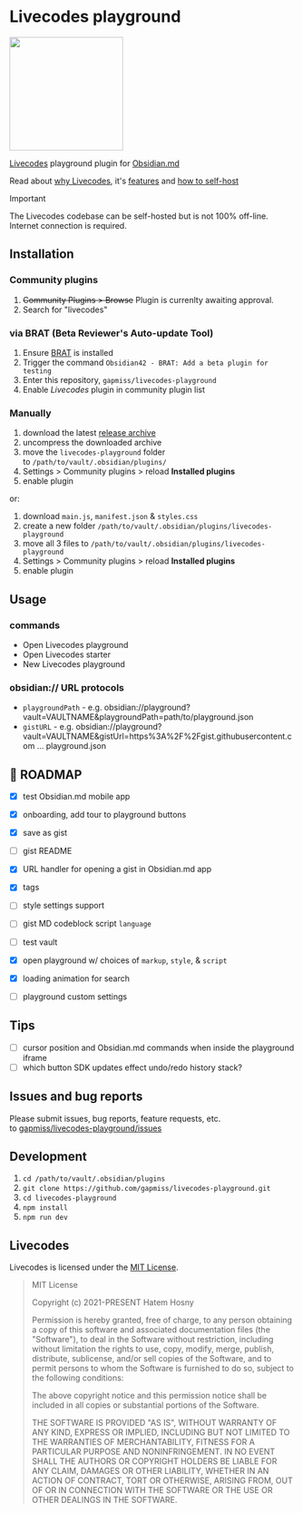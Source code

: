 # Livecodes playground

<img src="https://livecodes.io/docs/img/livecodes-logo.svg" style="width:200px; margin: 0 auto;">

[Livecodes](https://livecodes.io/docs/overview) playground plugin for [Obsidian.md](https://obsidian.md)

Read about [why Livecodes](https://livecodes.io/docs/why), it's [features](https://livecodes.io/docs/features/) and [how to self-host](https://livecodes.io/docs/features/self-hosting)

> [!IMPORTANT]
> The Livecodes codebase can be self-hosted but is not 100% off-line. Internet connection is required.

## Installation

### Community plugins

1. ~~Community Plugins > Browse~~ Plugin is currenlty awaiting approval.
2. Search for "livecodes"

### via BRAT (Beta Reviewer's Auto-update Tool)

1. Ensure [BRAT](https://github.com/TfTHacker/obsidian42-brat) is installed
2. Trigger the command `Obsidian42 - BRAT: Add a beta plugin for testing`
3. Enter this repository, `gapmiss/livecodes-playground`
4. Enable _Livecodes_ plugin in community plugin list

### Manually

1. download the latest [release archive](https://github.com/gapmiss/livecodes-playground/releases/)
2. uncompress the downloaded archive
3. move the `livecodes-playground` folder to `/path/to/vault/.obsidian/plugins/`
4. Settings > Community plugins > reload **Installed plugins**
5. enable plugin

or:

1. download `main.js`, `manifest.json` & `styles.css`
2. create a new folder `/path/to/vault/.obsidian/plugins/livecodes-playground`
3. move all 3 files to `/path/to/vault/.obsidian/plugins/livecodes-playground`
4. Settings > Community plugins > reload **Installed plugins**
5. enable plugin

## Usage

### commands

- Open Livecodes playground
- Open Livecodes starter
- New Livecodes playground

### obsidian:// URL protocols

- `playgroundPath` - e.g. obsidian://playground?vault=VAULTNAME&playgroundPath=path/to/playground.json
- `gistURL` - e.g. obsidian://playground?vault=VAULTNAME&gistUrl=https%3A%2F%2Fgist.githubusercontent.com … playground.json

## 🚧 ROADMAP

- [X] test Obsidian.md mobile app
- [X] onboarding, add tour to playground buttons
- [X] save as gist
- [ ] gist README
- [X] URL handler for opening a gist in Obsidian.md app
- [X] tags
- [ ] style settings support
- [ ] gist MD codeblock script `language`
- [ ] test vault
- [X] open playground w/ choices of `markup`, `style`, & `script`
- [X] loading animation for search
- [ ] playground custom settings


## Tips

- [ ] cursor position and Obsidian.md commands when inside the playground iframe
- [ ] which button SDK updates effect undo/redo history stack?

## Issues and bug reports

Please submit issues, bug reports, feature requests, etc. to [gapmiss/livecodes-playground/issues](https://github.com/gapmiss/livecodes-playground/issues)

## Development

1. `cd /path/to/vault/.obsidian/plugins`
2. `git clone https://github.com/gapmiss/livecodes-playground.git`
3. `cd livecodes-playground`
4. `npm install`
5. `npm run dev`

## Livecodes

Livecodes is licensed under the [MIT License](https://github.com/live-codes/livecodes/blob/develop/LICENSE).

> MIT License
> 
> Copyright (c) 2021-PRESENT Hatem Hosny
> 
> Permission is hereby granted, free of charge, to any person obtaining a copy
> of this software and associated documentation files (the "Software"), to deal
> in the Software without restriction, including without limitation the rights
> to use, copy, modify, merge, publish, distribute, sublicense, and/or sell
> copies of the Software, and to permit persons to whom the Software is
> furnished to do so, subject to the following conditions:
> 
> The above copyright notice and this permission notice shall be included in all
> copies or substantial portions of the Software.
> 
> THE SOFTWARE IS PROVIDED "AS IS", WITHOUT WARRANTY OF ANY KIND, EXPRESS OR
> IMPLIED, INCLUDING BUT NOT LIMITED TO THE WARRANTIES OF MERCHANTABILITY,
> FITNESS FOR A PARTICULAR PURPOSE AND NONINFRINGEMENT. IN NO EVENT SHALL THE
> AUTHORS OR COPYRIGHT HOLDERS BE LIABLE FOR ANY CLAIM, DAMAGES OR OTHER
> LIABILITY, WHETHER IN AN ACTION OF CONTRACT, TORT OR OTHERWISE, ARISING FROM,
> OUT OF OR IN CONNECTION WITH THE SOFTWARE OR THE USE OR OTHER DEALINGS IN THE
> SOFTWARE.